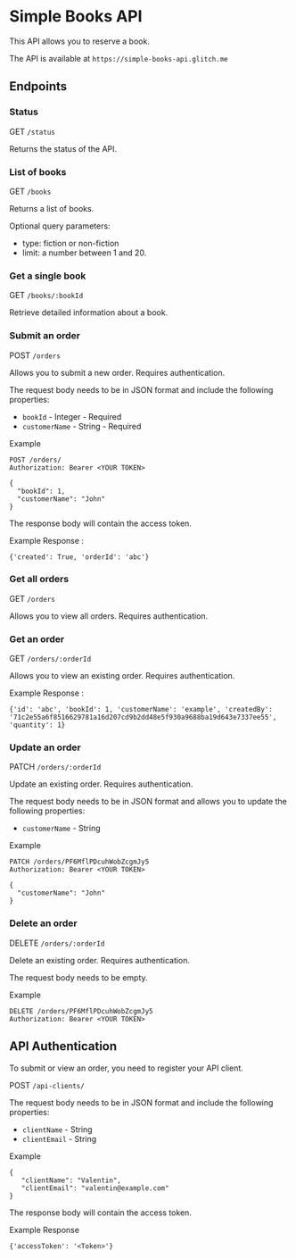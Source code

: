 # Simple Books API #

This API allows you to reserve a book.

The API is available at `https://simple-books-api.glitch.me`

## Endpoints ##

### Status ###

GET `/status`

Returns the status of the API.

### List of books ###

GET `/books`

Returns a list of books.

Optional query parameters:

- type: fiction or non-fiction
- limit: a number between 1 and 20.


### Get a single book ###

GET `/books/:bookId`

Retrieve detailed information about a book.


### Submit an order ###

POST `/orders`

Allows you to submit a new order. Requires authentication.

The request body needs to be in JSON format and include the following properties:

 - `bookId` - Integer - Required
 - `customerName` - String - Required

Example
```
POST /orders/
Authorization: Bearer <YOUR TOKEN>

{
  "bookId": 1,
  "customerName": "John"
}
```

The response body will contain the access token.

Example Response :
```
{'created': True, 'orderId': 'abc'}
```

### Get all orders ###

GET `/orders`

Allows you to view all orders. Requires authentication.



### Get an order ###

GET `/orders/:orderId`

Allows you to view an existing order. Requires authentication.

Example Response :
```
{'id': 'abc', 'bookId': 1, 'customerName': 'example', 'createdBy': '71c2e55a6f8516629781a16d207cd9b2dd48e5f930a9688ba19d643e7337ee55', 'quantity': 1}
```

### Update an order ###

PATCH `/orders/:orderId`

Update an existing order. Requires authentication.

The request body needs to be in JSON format and allows you to update the following properties:

 - `customerName` - String

 Example
```
PATCH /orders/PF6MflPDcuhWobZcgmJy5
Authorization: Bearer <YOUR TOKEN>

{
  "customerName": "John"
}
```

### Delete an order ###

DELETE `/orders/:orderId`

Delete an existing order. Requires authentication.

The request body needs to be empty.

 Example
```
DELETE /orders/PF6MflPDcuhWobZcgmJy5
Authorization: Bearer <YOUR TOKEN>
```

## API Authentication ##

To submit or view an order, you need to register your API client.

POST `/api-clients/`

The request body needs to be in JSON format and include the following properties:

 - `clientName` - String
 - `clientEmail` - String

 Example

 ```
 {
    "clientName": "Valentin",
    "clientEmail": "valentin@example.com"
}
 ```

The response body will contain the access token.

Example Response

```
{'accessToken': '<Token>'}
```